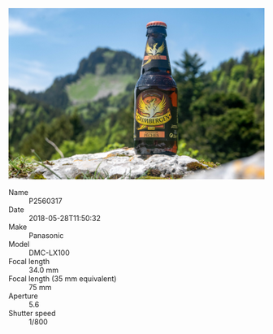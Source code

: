 [![P2560317](/photos/hd/P2560317.jpg)](/photos/full/P2560317.jpg?raw=true)

<dl>
  <dt>Name</dt>
  <dd>P2560317</dd>
  <dt>Date</dt>
  <dd>2018-05-28T11:50:32</dd>
  <dt>Make</dt>
  <dd>Panasonic</dd>
  <dt>Model</dt>
  <dd>DMC-LX100</dd>
  <dt>Focal length</dt>
  <dd>34.0 mm</dd>
  <dt>Focal length (35 mm equivalent)</dt>
  <dd>75 mm</dd>
  <dt>Aperture</dt>
  <dd>5.6</dd>
  <dt>Shutter speed</dt>
  <dd>1/800</dd>
</dl>

